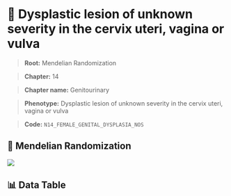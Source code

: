 # 🧪 Dysplastic lesion of unknown severity in the cervix uteri, vagina or vulva

> **Root:** Mendelian Randomization

> **Chapter:** 14  

> **Chapter name:** Genitourinary

> **Phenotype:** Dysplastic lesion of unknown severity in the cervix uteri, vagina or vulva  

> **Code:** `N14_FEMALE_GENITAL_DYSPLASIA_NOS`

## 🧬 Mendelian Randomization  

<img src="/MR/Figures/Forward/N14_FEMALE_GENITAL_DYSPLASIA_NOS.png"/>

## 📊 Data Table

<CsvTableMRF src="/MR/Data/Forward/N14_FEMALE_GENITAL_DYSPLASIA_NOS.csv"/>

